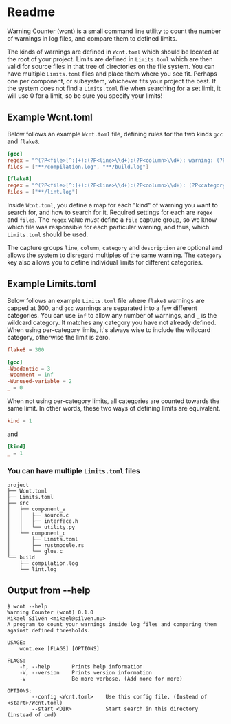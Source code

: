# Readme
Warning Counter (wcnt) is a small command line utility to count the number of warnings in log files, and compare them to
defined limits. 

The kinds of warnings are defined in `Wcnt.toml` which should be located at the root of your project.
Limits are defined in `Limits.toml` which are then valid for source files in that tree of directories
on the file system. You can have multiple `Limits.toml` files and place them where you see fit. Perhaps one
per component, or subsystem, whichever fits your project the best. If the system does not find a `Limits.toml` file
when searching for a set limit, it will use 0 for a limit, so be sure you specify your limits!

## Example Wcnt.toml
Below follows an example `Wcnt.toml` file, defining rules for the two kinds `gcc` and `flake8`.
```toml
[gcc]
regex = "^(?P<file>[^:]+):(?P<line>\\d+):(?P<column>\\d+): warning: (?P<description>.+) \\[(?P<category>.+)\\]"
files = ["**/compilation.log", "**/build.log"]

[flake8]
regex = "^(?P<file>[^:]+):(?P<line>\\d+):(?P<column>\\d+): (?P<category>[^\\s]+) (?P<description>.+)$"
files = ["**/lint.log"]
```

Inside `Wcnt.toml`, you define a map for each "kind" of warning you want to search for, and how to search for it.
Required settings for each are `regex` and `files`. The `regex` value *must* define a `file` capture group, so we know
which file was responsible for each particular warning, and thus, which `Limits.toml` should be used. 

The capture groups `line`, `column`, `category` and `description` are optional and allows the system to disregard
multiples of the same warning. The `category` key also allows you to define individual limits for different categories. 

## Example Limits.toml
Below follows an example `Limits.toml` file where `flake8` warnings are capped at 300, and `gcc` warnings are separated
into a few different categories. You can use `inf` to allow any number of warnings, and `_` is the wildcard category.
It matches any category you have not already defined. When using per-category limits, it's always wise to include the
wildcard category, otherwise the limit is zero.
 
```toml
flake8 = 300 

[gcc]
-Wpedantic = 3
-Wcomment = inf
-Wunused-variable = 2 
_ = 0
```
When not using per-category limits, all categories are counted towards the same limit. In other words, these two ways
of defining limits are equivalent.
```toml
kind = 1
```
and
```toml
[kind]
_ = 1
```

### You can have multiple `Limits.toml` files
```plain
project
├── Wcnt.toml
├── Limits.toml
├── src
│   ├── component_a
│   │   ├── source.c
│   │   ├── interface.h
│   │   └── utility.py
│   └── component_c
│       ├── Limits.toml
│       ├── rustmodule.rs
│       └── glue.c
└── build
    ├── compilation.log
    └── lint.log
```

## Output from --help
```plain
$ wcnt --help
Warning Counter (wcnt) 0.1.0
Mikael Silvén <mikael@silven.nu>
A program to count your warnings inside log files and comparing them against defined thresholds.

USAGE:
    wcnt.exe [FLAGS] [OPTIONS]

FLAGS:
    -h, --help       Prints help information
    -V, --version    Prints version information
    -v               Be more verbose. (Add more for more)

OPTIONS:
        --config <Wcnt.toml>    Use this config file. (Instead of <start>/Wcnt.toml)
        --start <DIR>           Start search in this directory (instead of cwd)
```

